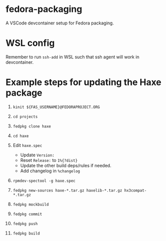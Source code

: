 # fedora-packaging

A VSCode devcontainer setup for Fedora packaging.

# WSL config

Remember to run `ssh-add` in WSL such that ssh agent will work in devcontainer.

# Example steps for updating the Haxe package

1. `kinit ${FAS_USERNAME}@FEDORAPROJECT.ORG`

2. `cd projects`

3. `fedpkg clone haxe`

4. `cd haxe`

5. Edit `haxe.spec`
    - Update `Version:`
    - Reset `Release:` to `1%{?dist}`
    - Update the other build deps/rules if needed.
    - Add changelog in `%changelog`

6. `rpmdev-spectool -g haxe.spec`

7. `fedpkg new-sources haxe-*.tar.gz haxelib-*.tar.gz hx3compat-*.tar.gz`

8. `fedpkg mockbuild`

9. `fedpkg commit`

10. `fedpkg push`

11. `fedpkg build`
